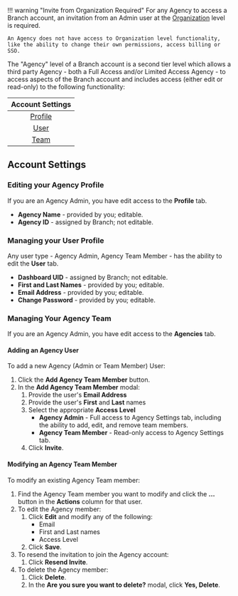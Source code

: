 !!! warning "Invite from Organization Required"
	For any Agency to access a Branch account, an invitation from an Admin user at the [Organization](/dashboard/organization-level-access/#adding-an-agency) level is required.

	An Agency does not have access to Organization level functionality, like the ability to change their own permissions, access billing or SSO.

The "Agency" level of a Branch account is a second tier level which allows a third party Agency - both a Full Access and/or Limited Access Agency - to access aspects of the Branch account and includes access (either edit or read-only) to the following functionality:

| Account Settings |
|:----------------:|
|      [Profile](/dashboard/agency-level-access/#editing-your-agency-profile)     |
|      [User](/dashboard/agency-level-access/#managing-your-user-profile)       |
|      [Team](/dashboard/agency-level-access/#managing-your-agency-team)      |

## Account Settings

### Editing your Agency Profile

If you are an Agency Admin, you have edit access to the **Profile** tab.

- **Agency Name** - provided by you; editable.
- **Agency ID** - assigned by Branch; not editable.

### Managing your User Profile

Any user type - Agency Admin, Agency Team Member - has the ability to edit the **User** tab.

- **Dashboard UID** - assigned by Branch; not editable.
- **First and Last Names** - provided by you; editable.
- **Email Address** - provided by you; editable.
- **Change Password** - provided by you; editable.

### Managing Your Agency Team

If you are an Agency Admin, you have edit access to the **Agencies** tab.

#### Adding an Agency User

To add a new Agency (Admin or Team Member) User:

1. Click the **Add Agency Team Member** button.
2. In the **Add Agency Team Member** modal:
	1. Provide the user's **Email Address**
	1. Provide the user's **First** and **Last** names
	1. Select the appropriate **Access Level**
		- **Agency Admin** - Full access to Agency Settings tab, including the ability to add, edit, and remove team members.
		- **Agency Team Member** - Read-only access to Agency Settings tab.
	1. Click **Invite**.

#### Modifying an Agency Team Member

To modify an existing Agency Team member:

1. Find the Agency Team member you want to modify and click the **...** button in the **Actions** column for that user.
1. To edit the Agency member:
	1. Click **Edit** and modify any of the following:
		- Email
		- First and Last names
		- Access Level
	1. Click **Save**.
1. To resend the invitation to join the Agency account:
	1. Click **Resend Invite**.
1. To delete the Agency member:
	1. Click **Delete**.
	1. In the **Are you sure you want to delete?** modal, click **Yes, Delete**.
